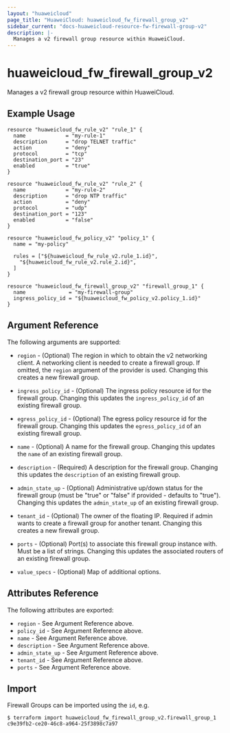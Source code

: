 ```yaml
---
layout: "huaweicloud"
page_title: "HuaweiCloud: huaweicloud_fw_firewall_group_v2"
sidebar_current: "docs-huaweicloud-resource-fw-firewall-group-v2"
description: |-
  Manages a v2 firewall group resource within HuaweiCloud.
---
```


# huaweicloud\_fw\_firewall_group_v2

Manages a v2 firewall group resource within HuaweiCloud.

## Example Usage

```hcl
resource "huaweicloud_fw_rule_v2" "rule_1" {
  name             = "my-rule-1"
  description      = "drop TELNET traffic"
  action           = "deny"
  protocol         = "tcp"
  destination_port = "23"
  enabled          = "true"
}

resource "huaweicloud_fw_rule_v2" "rule_2" {
  name             = "my-rule-2"
  description      = "drop NTP traffic"
  action           = "deny"
  protocol         = "udp"
  destination_port = "123"
  enabled          = "false"
}

resource "huaweicloud_fw_policy_v2" "policy_1" {
  name = "my-policy"

  rules = ["${huaweicloud_fw_rule_v2.rule_1.id}",
    "${huaweicloud_fw_rule_v2.rule_2.id}",
  ]
}

resource "huaweicloud_fw_firewall_group_v2" "firewall_group_1" {
  name              = "my-firewall-group"
  ingress_policy_id = "${huaweicloud_fw_policy_v2.policy_1.id}"
}
```

## Argument Reference

The following arguments are supported:

* `region` - (Optional) The region in which to obtain the v2 networking client.
    A networking client is needed to create a firewall group. If omitted, the
    `region` argument of the provider is used. Changing this creates a new
    firewall group.

* `ingress_policy_id` - (Optional) The ingress policy resource id for the firewall group. Changing
    this updates the `ingress_policy_id` of an existing firewall group.

* `egress_policy_id` - (Optional) The egress policy resource id for the firewall group. Changing
    this updates the `egress_policy_id` of an existing firewall group.

* `name` - (Optional) A name for the firewall group. Changing this
    updates the `name` of an existing firewall group.

* `description` - (Required) A description for the firewall group. Changing this
    updates the `description` of an existing firewall group.

* `admin_state_up` - (Optional) Administrative up/down status for the firewall group
    (must be "true" or "false" if provided - defaults to "true").
    Changing this updates the `admin_state_up` of an existing firewall group.

* `tenant_id` - (Optional) The owner of the floating IP. Required if admin wants
    to create a firewall group for another tenant. Changing this creates a new
    firewall group.

* `ports` - (Optional) Port(s) to associate this firewall group instance
    with. Must be a list of strings. Changing this updates the associated routers
    of an existing firewall group.

* `value_specs` - (Optional) Map of additional options.

## Attributes Reference

The following attributes are exported:

* `region` - See Argument Reference above.
* `policy_id` - See Argument Reference above.
* `name` - See Argument Reference above.
* `description` - See Argument Reference above.
* `admin_state_up` - See Argument Reference above.
* `tenant_id` - See Argument Reference above.
* `ports` - See Argument Reference above.

## Import

Firewall Groups can be imported using the `id`, e.g.

```
$ terraform import huaweicloud_fw_firewall_group_v2.firewall_group_1 c9e39fb2-ce20-46c8-a964-25f3898c7a97
```
